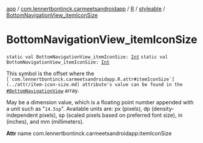 [app](../../../index.md) / [com.lennertbontinck.carmeetsandroidapp](../../index.md) / [R](../index.md) / [styleable](index.md) / [BottomNavigationView_itemIconSize](./-bottom-navigation-view_item-icon-size.md)

# BottomNavigationView_itemIconSize

`static val BottomNavigationView_itemIconSize: `[`Int`](https://kotlinlang.org/api/latest/jvm/stdlib/kotlin/-int/index.html)
`static val BottomNavigationView_itemIconSize: `[`Int`](https://kotlinlang.org/api/latest/jvm/stdlib/kotlin/-int/index.html)

This symbol is the offset where the ``[`com.lennertbontinck.carmeetsandroidapp.R.attr#itemIconSize`](../attr/item-icon-size.md) attribute's value can be found in the ``[`#BottomNavigationView`](-bottom-navigation-view.md) array.

May be a dimension value, which is a floating point number appended with a unit such as "`14.5sp`". Available units are: px (pixels), dp (density-independent pixels), sp (scaled pixels based on preferred font size), in (inches), and mm (millimeters).

**Attr**
name com.lennertbontinck.carmeetsandroidapp:itemIconSize

